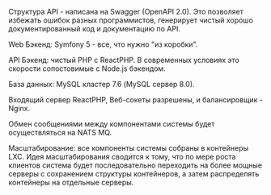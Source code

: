 Структура API - написана на Swagger (OpenAPI 2.0). Это позволяет избежать ошибок разных программистов, генерирует чистый хорошо документированный код и документацию по API.

Web Бэкенд: Symfony 5 - все, что нужно "из коробки".

API Бэкенд: чистый PHP с ReactPHP. В современных условиях это скорости сопостовимые с Node.js бэкендом.

База данных: MySQL кластер 7.6 (MySQL сервер 8.0).

Входящий сервер ReactPHP, Веб-сокеты разрешены, и балансировщик - Nginx.

Обмен сообщениями между компонентами системы будет осуществляться на NATS MQ.

Масштабирование: все компоненты системы собраны в контейнеры LXC. Идея масштабирования сводится к тому, что по мере роста клиентов система будет последовательно переходить на более мощные серверы с сохранением структуры контейнеров, а затем распределять контейнеры на отдельные серверы.

